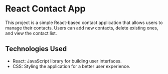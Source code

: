 # React Contact App

This project is a simple React-based contact application that allows users to manage their contacts. Users can add new contacts, delete existing ones, and view the contact list.

## Technologies Used

- React: JavaScript library for building user interfaces.
- CSS: Styling the application for a better user experience.

